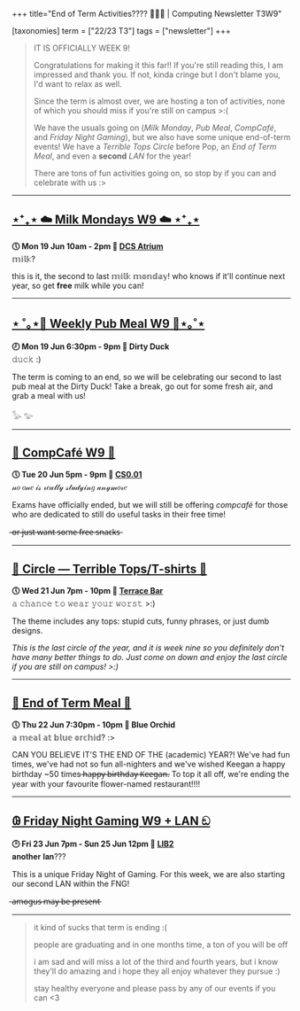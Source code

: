 +++
title="End of Term Activities???? 🎉🎉🎉 | Computing Newsletter T3W9"

[taxonomies]
term = ["22/23 T3"]
tags = ["newsletter"]
+++

> IT IS OFFICIALLY WEEK 9! 
> 
> Congratulations for making it this far!! If you're still reading this, I am impressed and thank you. If not, kinda cringe but I don't blame you, I'd want to relax as well.
>  
> Since the term is almost over, we are hosting a ton of activities, none of which you should miss if you're still on campus >:(
> 
> We have the usuals going on (*Milk Monday*, *Pub Meal*, *CompCafé*, and *Friday Night Gaming*), but we also have some unique end-of-term events! We have a *Terrible Tops Circle* before Pop, an *End of Term Meal*, and even a **second** *LAN* for the year!
> 
> There are tons of fun activities going on, so stop by if you can and celebrate with us :>
***

## **[⋆⁺₊⋆ ☁️ Milk Mondays W9 ☁️ ⋆⁺₊⋆](https://uwcs.co.uk/events/mm-22t3w9/)**
**🕔 Mon 19 Jun 10am - 2pm  📍 [DCS Atrium](https://campus.warwick.ac.uk//search/623c8858421e6f5928c0c78f)**  
𝕞𝕚𝕝𝕜?

this is it, the second to last 𝕞𝕚𝕝𝕜 𝕞𝕠𝕟𝕕𝕒𝕪!
who knows if it'll continue next year, so get **free** milk while you can!
***

## **[⋆ ˚｡⋆🥞 Weekly Pub Meal W9 🥞⋆｡˚⋆](https://uwcs.co.uk/events/pub-meal-22t3w9)**
**🕗 Mon 19 Jun 6:30pm - 9pm  📍 Dirty Duck**  
𝚍𝚞𝚌𝚔 :)

The term is coming to an end, so we will be celebrating our second to last pub meal at the Dirty Duck! Take a break, go out for some fresh air, and grab a meal with us!

𓅭 𓅰
***

## **[🥧 CompCafé W9 🥧](https://uwcs.co.uk/events/compcafe-22t3w9/)**
**🕔 Tue 20 Jun 5pm - 9pm  📍 [CS0.01](https://campus.warwick.ac.uk//search/623c888a421e6f5928c0d035)**  
𝓃𝑜 𝑜𝓃𝑒 𝒾𝓈 𝓇𝑒𝒶𝓁𝓁𝓎 𝓈𝓉𝓊𝒹𝓎𝒾𝓃𝑔 𝒶𝓃𝓎𝓂𝑜𝓇𝑒

Exams have officially ended, but we will still be offering *compcafé* for those who are dedicated to still do useful tasks in their free time!

 ̶o̶r̶ ̶j̶u̶s̶t̶ ̶w̶a̶n̶t̶ ̶s̶o̶m̶e̶ ̶f̶r̶e̶e̶ ̶s̶n̶a̶c̶k̶s̶
***

## **[👕 Circle — Terrible Tops/T-shirts 👚](https://uwcs.co.uk/events/circle-22t3w9/)**
**🕔 Wed 21 Jun 7pm - 10pm  📍 [Terrace Bar](https://campus.warwick.ac.uk//search/623c889b421e6f5928c0d369)**  
𝚊 𝚌𝚑𝚊𝚗𝚌𝚎 𝚝𝚘 𝚠𝚎𝚊𝚛 𝚢𝚘𝚞𝚛 𝚠𝚘𝚛𝚜𝚝 >:)

The theme includes any tops: stupid cuts, funny phrases, or just dumb designs.

*This is the last circle of the year, and it is week nine so you definitely don't have many better things to do. Just come on down and enjoy the last circle if you are still on campus! >:)*
***

## **[🍲 End of Term Meal 🍲](https://uwcs.co.uk/events/eot-meal-22t3/)**
**🕔 Thu 22 Jun 7:30pm - 10pm  📍 Blue Orchid**  
𝕒 𝕞𝕖𝕒𝕝 𝕒𝕥 𝕓𝕝𝕦𝕖 𝕠𝕣𝕔𝕙𝕚𝕕? :>

CAN YOU BELIEVE IT'S THE END OF THE (academic) YEAR?! We've had fun times, we've had not so fun all-nighters and we've wished Keegan a happy birthday ~50 times  ̶h̶a̶p̶p̶y̶ ̶b̶i̶r̶t̶h̶d̶a̶y̶ ̶K̶e̶e̶g̶a̶n̶. To top it all off, we're ending the year with your favourite flower-named restaurant!!!!
***

## **[𐐘 Friday Night Gaming W9 + LAN ඞ](https://uwcs.co.uk/events/fng-22t3w9/)**
**🕑 Fri 23 Jun 7pm - Sun 25 Jun 12pm  📍 [LIB2](https://campus.warwick.ac.uk//search/623c88f2421e6f5928c0e4ec)**  
𝐚𝐧𝐨𝐭𝐡𝐞𝐫 𝐥𝐚𝐧???

This is a unique Friday Night of Gaming. For this week, we are also starting our second LAN within the FNG!

 ̶a̶m̶o̶g̶u̶s̶ ̶m̶a̶y̶ ̶b̶e̶ ̶p̶r̶e̶s̶e̶n̶t̶
***

> it kind of sucks that term is ending :(
> 
> people are graduating and in one months time, a ton of you will be off 
> 
> i am sad and will miss a lot of the third and fourth years, but i know they'll do amazing and i hope they all enjoy whatever they pursue :)
> 
> stay healthy everyone and please pass by any of our events if you can <3